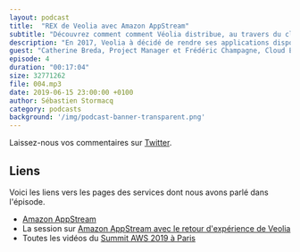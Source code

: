```yaml
---
layout: podcast
title:  "REX de Veolia avec Amazon AppStream"
subtitle: "Découvrez comment comment Véolia distribue, au travers du cloud, 210 applications à 850 collaborateurs."
description: "En 2017, Veolia à décidé de rendre ses applications disponibles depuis n'importe où et n'importe quel appareil, via une simple connection Internet.  Dans ce quatrième épisode, nous revenons sur les détails de ce projet, depuis le prototype initial, jusqu'aux techniques d'optimisations financières pour minimiser les coûts."
guest: "Catherine Breda, Project Manager et Frédéric Champagne, Cloud Expert chez Veolia."
episode: 4
duration: "00:17:04"
size: 32771262
file: 004.mp3  
date: 2019-06-15 23:00:00 +0100
author: Sébastien Stormacq
category: podcasts
background: '/img/podcast-banner-transparent.png'
---
```


Laissez-nous vos commentaires sur [Twitter](https://twitter.com/sebsto).

## Liens

Voici les liens vers les pages des services dont nous avons parlé dans l'épisode.

- [Amazon AppStream](https://aws.amazon.com/appstream2/)
- La session sur [Amazon AppStream avec le retour d'expérience de Veolia](https://www.youtube.com/watch?v=EaocBpdmoSA)
- Toutes les vidéos du [Summit AWS 2019 à Paris](https://www.youtube.com/playlist?list=PLL_L4MF1Z7JXx8qRk3bISMG29Zc7k2mDE)